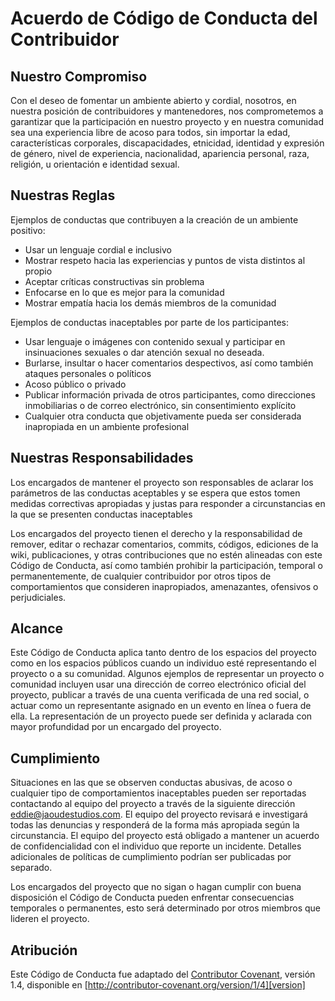 # Acuerdo de Código de Conducta del Contribuidor 

## Nuestro Compromiso

Con el deseo de fomentar un ambiente abierto y cordial, nosotros, en nuestra posición de contribuidores y mantenedores, nos comprometemos a garantizar que la participación en nuestro proyecto y en nuestra comunidad sea una experiencia libre de acoso para todos, sin importar la edad, características corporales, discapacidades, etnicidad, identidad y expresión de género, nivel de experiencia, nacionalidad, apariencia personal, raza, religión, u orientación e identidad sexual.

## Nuestras Reglas

Ejemplos de conductas que contribuyen a la creación de un ambiente positivo:

* Usar un lenguaje cordial e inclusivo
* Mostrar respeto hacia las experiencias y puntos de vista distintos al propio
* Aceptar críticas constructivas sin problema
* Enfocarse en lo que es mejor para la comunidad
* Mostrar empatía hacia los demás miembros de la comunidad

Ejemplos de conductas inaceptables por parte de los participantes:

* Usar lenguaje o imágenes con contenido sexual y participar en insinuaciones sexuales o dar atención sexual no deseada.
* Burlarse, insultar o hacer comentarios despectivos, así como también ataques personales o políticos
* Acoso público o privado
* Publicar información privada de otros participantes, como direcciones inmobiliarias o de correo electrónico, sin consentimiento explícito
* Cualquier otra conducta que objetivamente pueda ser considerada inapropiada en un ambiente profesional

## Nuestras Responsabilidades

Los encargados de mantener el proyecto son responsables de aclarar los parámetros de las conductas aceptables y se espera que estos tomen medidas correctivas apropiadas y justas para responder a circunstancias en la que se presenten conductas inaceptables

Los encargados del proyecto tienen el derecho y la responsabilidad de remover, editar o rechazar comentarios, commits, códigos, ediciones de la wiki, publicaciones, y otras contribuciones que no estén alineadas con este Código de Conducta, así como también prohibir la participación, temporal o permanentemente, de cualquier contribuidor por otros tipos de comportamientos que consideren inapropiados, amenazantes, ofensivos o perjudiciales.

## Alcance

Este Código de Conducta aplica tanto dentro de los espacios del proyecto como en los espacios públicos cuando un individuo esté representando el proyecto o a su comunidad. Algunos ejemplos de representar un proyecto o comunidad incluyen usar una dirección de correo electrónico oficial del proyecto, publicar a través de una cuenta verificada de una red social, o actuar como un representante asignado en un evento en línea o fuera de ella. La representación de un proyecto puede ser definida y aclarada con mayor profundidad por un encargado del proyecto.

## Cumplimiento

Situaciones en las que se observen conductas abusivas, de acoso o cualquier tipo de comportamientos inaceptables pueden ser reportadas contactando al equipo del proyecto a través de la siguiente dirección eddie@jaoudestudios.com. El equipo del proyecto revisará e investigará todas las denuncias y responderá de la forma más apropiada según la circunstancia. El equipo del proyecto está obligado a mantener un acuerdo de confidencialidad con el individuo que reporte un incidente. Detalles adicionales de políticas de cumplimiento podrían ser publicadas por separado.

Los encargados del proyecto que no sigan o hagan cumplir con buena disposición el Código de Conducta pueden enfrentar consecuencias temporales o permanentes, esto será determinado por otros miembros que lideren el proyecto.

## Atribución

Este Código de Conducta fue adaptado del [Contributor Covenant][homepage], versión 1.4, disponible en [http://contributor-covenant.org/version/1/4][version]

[homepage]: http://contributor-covenant.org
[version]: http://contributor-covenant.org/version/1/4/
